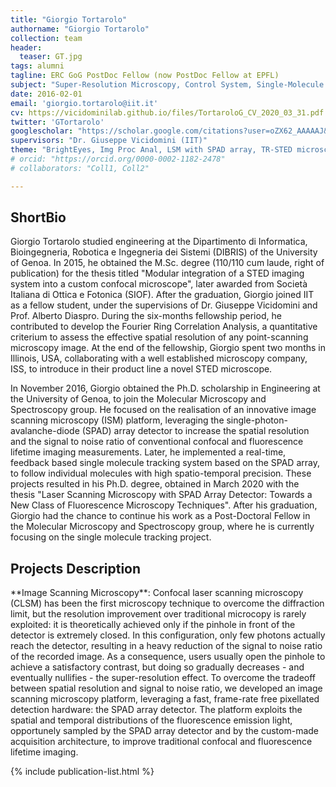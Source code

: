 ```yaml
---
title: "Giorgio Tortarolo"
authorname: "Giorgio Tortarolo"
collection: team
header:
  teaser: GT.jpg
tags: alumni
tagline: ERC GoG PostDoc Fellow (now PostDoc Fellow at EPFL)
subject: "Super-Resolution Microscopy, Control System, Single-Molecule Tracking"
date: 2016-02-01
email: 'giorgio.tortarolo@iit.it'
cv: https://vicidominilab.github.io/files/TortaroloG_CV_2020_03_31.pdf
twitter: 'GTortarolo'
googlescholar: "https://scholar.google.com/citations?user=oZX62_AAAAAJ&hl=en"
supervisors: "Dr. Giuseppe Vicidomini (IIT)"
theme: "BrightEyes, Img Proc Anal, LSM with SPAD array, TR-STED microscopy"
# orcid: "https://orcid.org/0000-0002-1182-2478"
# collaborators: "Coll1, Coll2"

---
```


<h2>ShortBio</h2>
Giorgio Tortarolo studied engineering at the Dipartimento di Informatica, Bioingegneria, Robotica e Ingegneria dei Sistemi (DIBRIS) of the University of Genoa. In 2015, he obtained the M.Sc. degree (110/110 cum laude, right of publication) for the thesis titled "Modular integration of a STED imaging system into a custom confocal microscope", later awarded from Società Italiana di Ottica e Fotonica (SIOF). After the graduation, Giorgio joined IIT as a  fellow student, under the supervisions of Dr. Giuseppe Vicidomini and Prof. Alberto Diaspro. During the six-months fellowship period, he contributed to develop the Fourier Ring Correlation Analysis, a quantitative criterium to assess the effective spatial resolution of any point-scanning microscopy image. At the end of the fellowship, Giorgio spent two months in Illinois, USA, collaborating with a well established microscopy company, ISS, to introduce in their product line a novel STED microscope.

In November 2016, Giorgio obtained the Ph.D. scholarship in Engineering at the University of Genoa, to join the Molecular Microscopy and Spectroscopy group. He focused on the realisation of an innovative image scanning microscopy (ISM) platform, leveraging the single-photon-avalanche-diode (SPAD) array detector to increase the spatial resolution and the signal to noise ratio of conventional confocal and fluorescence lifetime imaging measurements. Later, he implemented a real-time, feedback based single molecule tracking system based on the SPAD array, to follow individual molecules with high spatio-temporal precision. These projects resulted in his Ph.D. degree, obtained in March 2020 with the thesis "Laser Scanning Microscopy with SPAD Array Detector: Towards a New Class of Fluorescence Microscopy Techniques". After his graduation, Giorgio had the chance to continue his work as a Post-Doctoral Fellow in the Molecular Microscopy and Spectroscopy group, where he is currently focusing on the single molecule tracking project.

<h2>Projects Description</h2>
**Image Scanning Microscopy**: Confocal laser scanning microscopy (CLSM) has been the first microscopy technique to overcome the diffraction limit, but the resolution improvement over traditional microcopy is rarely exploited: it is theoretically achieved only if the pinhole in front of the detector is extremely closed. In this configuration, only few photons actually reach the detector, resulting in a heavy reduction of the signal to noise ratio of the recorded image. As a consequence, users usually open the pinhole to achieve a satisfactory contrast, but doing so gradually decreases - and eventually nullifies - the super-resolution effect. To overcome the tradeoff between spatial resolution and signal to noise ratio, we developed an image scanning microscopy platform, leveraging a fast, frame-rate free pixellated detection hardware: the SPAD array detector. The platform exploits the spatial and temporal distributions of the fluorescence emission light, opportunely sampled by the SPAD array detector and by the custom-made acquisition architecture, to improve traditional confocal and fluorescence lifetime imaging.

<!--{% include author-research-themes.html %}--->
<!--{% include team-member-collaborators.html %}--->
{% include publication-list.html %}

